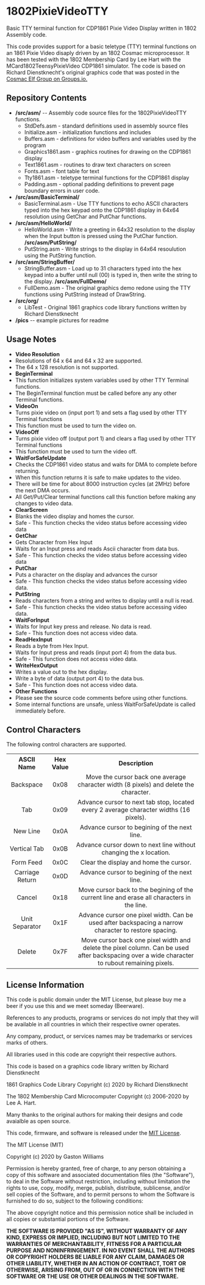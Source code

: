 # 1802PixieVideoTTY
Basic TTY terminal function for CDP1861 Pixie Video Display written in 1802 Assembly code.

This code provides support for a basic teletype (TTY) terminal functions on an 1861 Pixie Video disaply
driven by an 1802 Cosmac microprocessor.  It has been tested with the 1802 Membership Card by Lee Hart 
with the MCard1802TeensyPixieVideo  CDP1861 simulator.  The code is based on Richard Dienstknecht's original 
graphics code that was posted in the [Cosmac Elf Group on Groups.io.](https://groups.io/g/cosmacelf)


Repository Contents
-------------------
* **/src/asm/**  -- Assembly code source files for the 1802PixieVideoTTY functions.
  * StdDefs.asm - standard definitions used in assembly source files
  * Initialize.asm - initialization functions and includes
  * Buffers.asm - definitions for video buffers and variables used by the program
  * Graphics1861.asm - graphics routines for drawing on the CDP1861 display
  * Text1861.asm - routines to draw text characters on screen
  * Fonts.asm - font table for text
  * Tty1861.asm	- teletype terminal functions for the CDP1861 display
  * Padding.asm	- optional padding definitions to prevent page boundary errors in user code.
* **/src/asm/BasicTerminal/** 
  * BasicTerminal.asm - Use TTY functions to echo ASCII characters typed into the hex keypad onto 
  the CDP1861 display in 64x64 resolution using GetChar and PutChar functions.
* **/src/asm/HelloWorld/** 
  * HelloWorld.asm - Write a greeting in 64x32 resolution to the display when the Input button is pressed using the PutChar function.
  **/src/asm/PutString/** 
  * PutString.asm - Write strings to the display in 64x64 resoulution using the PutString function.
* **/src/asm/StringBuffer/** 
  * StringBuffer.asm - Load up to 31 characters typed into the hex keypad into a buffer until null (00) is typed in, then write the string to the display.
  **/src/asm/FullDemo/** 
  * FullDemo.asm - The original graphics demo redone using the TTY functions using PutString instead of DrawString.  
* **/src/org/**  
  * LibTest - Original 1861 graphics code library functions written by Richard Dienstknecht  
* **/pics** -- example pictures for readme

Usage Notes
-----------
* **Video Resolution** 
* Resolutions of 64 x 64 and 64 x 32 are supported.
* The 64 x 128 resolution is not supported.
* **BeginTerminal** 
* This function initializes system variables used by other TTY Terminal functions.
* The BeginTerminal function must be called before any any other Terminal functions.
* **VideoOn** 
* Turns pixie video on (input port 1) and sets a flag used by other TTY Terminal functions
* This function must be used to turn the video on.
* **VideoOff**
* Turns pixie video off (output port 1) and clears a flag used by other TTY Terminal functions
* This function must be used to turn the video off.
* **WaitForSafeUpdate**
* Checks the CDP1861 video status and waits for DMA to complete before returning.
* When this function returns it is safe to make updates to the video.
* There will be time for about 8000 instruction cycles (at 2MHz) before the next DMA occurs. 
* All Get/Put/Clear terminal functions call this function before making any changes to video data.
* **ClearScreen**
* Blanks the video display and homes the cursor.
* Safe - This function checks the video status before accessing video data
* **GetChar**
* Gets Character from Hex Input
* Waits for an Input press and reads Ascii character from data bus.
* Safe - This function checks the video status before accessing video data
* **PutChar**
* Puts a character on the display and advances the cursor
* Safe - This function checks the video status before accessing video data.
* **PutString**
* Reads characters from a string and writes to display until a null is read.
* Safe - This function checks the video status before accessing video data.
* **WaitForInput**
* Waits for Input key press and release.  No data is read.
* Safe - This function does not access video data.
* **ReadHexInput**
* Reads a byte from Hex Input.
* Waits for Input press and reads (input port 4) from the data bus.
* Safe - This function does not access video data.
* **WriteHexOutput**
* Writes a value out to the hex display.
* Write a byte of data (output port 4) to the data bus.
* Safe - This function does not access video data.
* **Other Functions**
* Please see the source code comments before using other functions.
* Some internal functions are unsafe, unless WaitForSafeUpdate is called immediately before.

Control Characters
------------------
The following control characters are supported.


<table class="table table-hover table-striped table-bordered">
  <tr align="center">   
   <th>ASCII Name</th>
   <th>Hex Value</th>
   <th colspan="3" >Description</th>
  </tr>
  <tr align="center">   
   <td>Backspace</td>
   <td>0x08</td>
   <td  colspan="3" >Move the cursor back one average character width (8 pixels) and delete the character.</td>
  </tr>
  <tr align="center">   
  <td>Tab</td>
     <td>0x09</td>
     <td  colspan="3">Advance cursor to next tab stop, located every 2 average character widths (16 pixels).</td>
  </tr>
  <tr align="center">   
  <td>New Line</td>
     <td>0x0A</td>
     <td  colspan="3">Advance cursor to begining of the next line.</td>
  </tr>
  <tr align="center">   
  <td>Vertical Tab</td>
     <td>0x0B</td>
     <td  colspan="3">Advance cursor down to next line without changing the x location.</td>
  </tr>
  <tr align="center">   
  <td>Form Feed</td>
       <td>0x0C</td>
       <td  colspan="3">Clear the display and home the cursor.</td>
    </tr>
  <tr align="center">     
  <td>Carriage Return</td>
     <td>0x0D</td>
     <td  colspan="3">Advance cursor to begining of the next line.</td>
  </tr>
  <tr align="center">     
  <td>Cancel</td>
     <td>0x18</td>
     <td  colspan="3">Move cursor back to the begining of the current line and erase all characters in the line.</td>
  </tr>
  <tr align="center">     
    <td>Unit Separator</td>
       <td>0x1F</td>
       <td  colspan="3">Advance cursor one pixel width. Can be used after backspacing a narrow character to restore spacing.</td>
    </tr>
  <tr align="center">       
  <td>Delete</td>
     <td>0x7F</td>
     <td  colspan="3">Move cursor back one pixel width and delete the pixel column. Can be used after backspacing over a wide character to rubout remaining pixels.</td>
  </tr>

</table>

License Information
-------------------

This code is public domain under the MIT License, but please buy me a beer
if you use this and we meet someday (Beerware).

References to any products, programs or services do not imply
that they will be available in all countries in which their respective owner operates.

Any company, product, or services names may be trademarks or services marks of others.

All libraries used in this code are copyright their respective authors.

This code is based on a graphics code library written by Richard Dienstknecht

1861 Graphics Code Library
Copyright (c) 2020 by Richard Dienstknecht
  
The 1802 Membership Card Microcomputer 
Copyright (c) 2006-2020  by Lee A. Hart.
 
Many thanks to the original authors for making their designs and code avaialble as open source.
 
This code, firmware, and software is released under the [MIT License](http://opensource.org/licenses/MIT).

The MIT License (MIT)

Copyright (c) 2020 by Gaston Williams

Permission is hereby granted, free of charge, to any person obtaining a copy
of this software and associated documentation files (the "Software"), to deal
in the Software without restriction, including without limitation the rights
to use, copy, modify, merge, publish, distribute, sublicense, and/or sell
copies of the Software, and to permit persons to whom the Software is
furnished to do so, subject to the following conditions:

The above copyright notice and this permission notice shall be included in all
copies or substantial portions of the Software.

**THE SOFTWARE IS PROVIDED "AS IS", WITHOUT WARRANTY OF ANY KIND, EXPRESS OR IMPLIED, INCLUDING BUT NOT LIMITED TO THE WARRANTIES OF MERCHANTABILITY,
FITNESS FOR A PARTICULAR PURPOSE AND NONINFRINGEMENT. IN NO EVENT SHALL THE
AUTHORS OR COPYRIGHT HOLDERS BE LIABLE FOR ANY CLAIM, DAMAGES OR OTHER
LIABILITY, WHETHER IN AN ACTION OF CONTRACT, TORT OR OTHERWISE, ARISING FROM, OUT OF OR IN CONNECTION WITH THE SOFTWARE OR THE USE OR OTHER DEALINGS IN THE
SOFTWARE.**